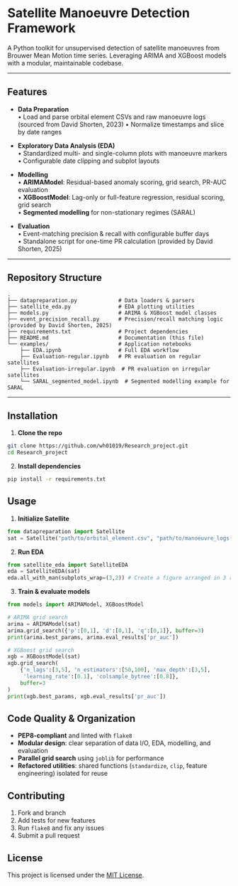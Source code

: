 # Satellite Manoeuvre Detection Framework

A Python toolkit for unsupervised detection of satellite manoeuvres from Brouwer Mean Motion time series. Leveraging ARIMA and XGBoost models with a modular, maintainable codebase.

---

## Features

- **Data Preparation**  
  • Load and parse orbital element CSVs and raw manoeuvre logs (sourced from David Shorten, 2023)
  • Normalize timestamps and slice by date ranges

- **Exploratory Data Analysis (EDA)**  
  • Standardized multi- and single-column plots with manoeuvre markers  
  • Configurable date clipping and subplot layouts

- **Modelling**  
  • **ARIMAModel**: Residual-based anomaly scoring, grid search, PR-AUC evaluation  
  • **XGBoostModel**: Lag-only or full-feature regression, residual scoring, grid search  
  • **Segmented modelling** for non-stationary regimes (SARAL)

- **Evaluation**  
  • Event-matching precision & recall with configurable buffer days  
  • Standalone script for one-time PR calculation (provided by David Shorten, 2025)

---

## Repository Structure

```plaintext
.
├── datapreparation.py             # Data loaders & parsers
├── satellite_eda.py               # EDA plotting utilities
├── models.py                      # ARIMA & XGBoost model classes
├── event_precision_recall.py      # Precision/recall matching logic (provided by David Shorten, 2025)
├── requirements.txt               # Project dependencies
├── README.md                      # Documentation (this file)
└── examples/                      # Application notebooks
    ├── EDA.ipynb                  # Full EDA workflow
    ├── Evaluation-regular.ipynb   # PR evaluation on regular satellites
    ├── Evaluation-irregular.ipynb  # PR evaluation on irregular satellites
    └── SARAL_segmented_model.ipynb  # Segmented modelling example for SARAL
```


---

## Installation

1. **Clone the repo**  
 ```bash
 git clone https://github.com/wh01019/Research_project.git
 cd Research_project
 ```

2. **Install dependencies**
```bash
pip install -r requirements.txt
```

## Usage

1. **Initialize Satellite**
```python
from datapreparation import Satellite
sat = Satellite("path/to/orbital_element.csv", "path/to/manoeuvre_logs.txt")
```

2. **Run EDA**
 ```python
 from satellite_eda import SatelliteEDA
 eda = SatelliteEDA(sat)
 eda.all_with_man(subplots_wrap=(3,2)) # Create a figure arranged in 3 rows and 2 columns of subplots
 ```

3. **Train & evaluate models**
```python
from models import ARIMAModel, XGBoostModel

# ARIMA grid search
arima = ARIMAModel(sat)
arima.grid_search({'p':[0,1], 'd':[0,1], 'q':[0,1]}, buffer=3)
print(arima.best_params, arima.eval_results['pr_auc'])

# XGBoost grid search
xgb = XGBoostModel(sat)
xgb.grid_search(
    {'n_lags':[3,5], 'n_estimators':[50,100], 'max_depth':[3,5],
     'learning_rate':[0.1], 'colsample_bytree':[0.8]},
    buffer=3
)
print(xgb.best_params, xgb.eval_results['pr_auc'])
```

## Code Quality & Organization

- **PEP8-compliant** and linted with `flake8`
- **Modular design**: clear separation of data I/O, EDA, modelling, and evaluation
- **Parallel grid search** using `joblib` for performance
- **Refactored utilities**: shared functions (`standardize`, `clip`, feature engineering) isolated for reuse

## Contributing

1. Fork and branch  
2. Add tests for new features  
3. Run `flake8` and fix any issues  
4. Submit a pull request  

## License

This project is licensed under the [MIT License](LICENSE).
